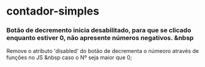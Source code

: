 # contador-simples

### Botão de decremento inicia desabilitado, para que se clicado enquanto estiver 0, não apresente números negativos. &nbsp
Remove o atributo 'disabled' do botão de decrementa o númeoro através de funções no JS &nbsp caso o Nº seja maior que 0; 

